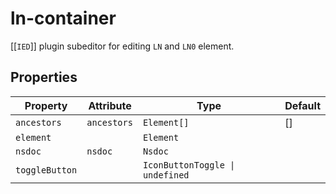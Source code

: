 # ln-container

[[`IED`]] plugin subeditor for editing `LN` and `LN0` element.

## Properties

| Property       | Attribute   | Type                            | Default |
|----------------|-------------|---------------------------------|---------|
| `ancestors`    | `ancestors` | `Element[]`                     | []      |
| `element`      |             | `Element`                       |         |
| `nsdoc`        | `nsdoc`     | `Nsdoc`                         |         |
| `toggleButton` |             | `IconButtonToggle \| undefined` |         |
